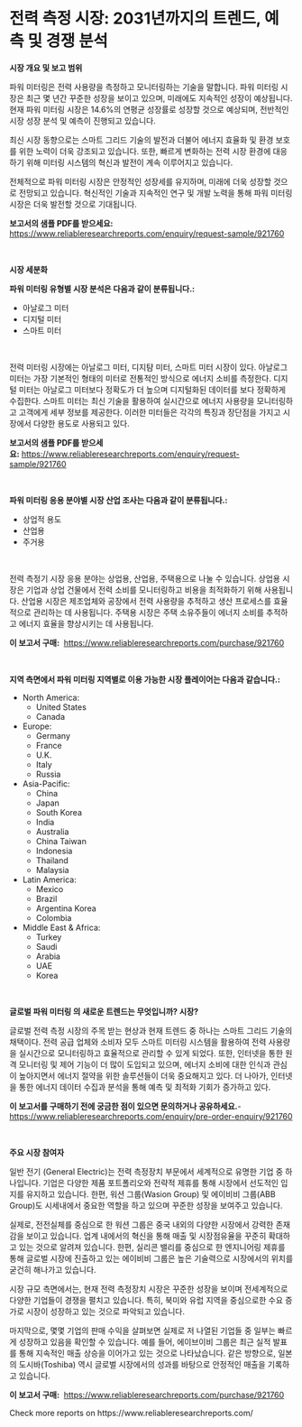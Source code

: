<p><h1>전력 측정 시장: 2031년까지의 트렌드, 예측 및 경쟁 분석</h1></p><p><strong>시장 개요 및 보고 범위</strong></p>
<p><p>파워 미터링은 전력 사용량을 측정하고 모니터링하는 기술을 말합니다. 파워 미터링 시장은 최근 몇 년간 꾸준한 성장을 보이고 있으며, 미래에도 지속적인 성장이 예상됩니다. 현재 파워 미터링 시장은 14.6%의 연평균 성장률로 성장할 것으로 예상되며, 전반적인 시장 성장 분석 및 예측이 진행되고 있습니다. </p><p>최신 시장 동향으로는 스마트 그리드 기술의 발전과 더불어 에너지 효율화 및 환경 보호를 위한 노력이 더욱 강조되고 있습니다. 또한, 빠르게 변화하는 전력 시장 환경에 대응하기 위해 미터링 시스템의 혁신과 발전이 계속 이루어지고 있습니다. </p><p>전체적으로 파워 미터링 시장은 안정적인 성장세를 유지하며, 미래에 더욱 성장할 것으로 전망되고 있습니다. 혁신적인 기술과 지속적인 연구 및 개발 노력을 통해 파워 미터링 시장은 더욱 발전할 것으로 기대됩니다.</p></p>
<p><strong>보고서의 샘플 PDF를 받으세요:</strong> <a href="https://www.reliableresearchreports.com/enquiry/request-sample/921760">https://www.reliableresearchreports.com/enquiry/request-sample/921760</a></p>
<p>&nbsp;</p>
<p><strong>시장 세분화</strong></p>
<p><strong>파워 미터링 유형별 시장 분석은 다음과 같이 분류됩니다.:</strong></p>
<p><ul><li>아날로그 미터</li><li>디지털 미터</li><li>스마트 미터</li></ul></p>
<p>&nbsp;</p>
<p><p>전력 미터링 시장에는 아날로그 미터, 디지턈 미터, 스마트 미터 시장이 있다. 아날로그 미터는 가장 기본적인 형태의 미터로 전통적인 방식으로 에너지 소비를 측정한다. 디지털 미터는 아날로그 미터보다 정확도가 더 높으며 디지털화된 데이터를 보다 정확하게 수집한다. 스마트 미터는 최신 기술을 활용하여 실시간으로 에너지 사용량을 모니터링하고 고객에게 세부 정보를 제공한다. 이러한 미터들은 각각의 특징과 장단점을 가지고 시장에서 다양한 용도로 사용되고 있다.</p></p>
<p><strong>보고서의 샘플 PDF를 받으세요:</strong>&nbsp;<a href="https://www.reliableresearchreports.com/enquiry/request-sample/921760">https://www.reliableresearchreports.com/enquiry/request-sample/921760</a></p>
<p>&nbsp;</p>
<p><strong> 파워 미터링 응용 분야별 시장 산업 조사는 다음과 같이 분류됩니다.:</strong></p>
<p><ul><li>상업적 용도</li><li>산업용</li><li>주거용</li></ul></p>
<p>&nbsp;</p>
<p><p>전력 측정기 시장 응용 분야는 상업용, 산업용, 주택용으로 나눌 수 있습니다. 상업용 시장은 기업과 상업 건물에서 전력 소비를 모니터링하고 비용을 최적화하기 위해 사용됩니다. 산업용 시장은 제조업체와 공장에서 전력 사용량을 추적하고 생산 프로세스를 효율적으로 관리하는 데 사용됩니다. 주택용 시장은 주택 소유주들이 에너지 소비를 추적하고 에너지 효율을 향상시키는 데 사용됩니다.</p></p>
<p><strong>이 보고서 구매:</strong>&nbsp; <a href="https://www.reliableresearchreports.com/purchase/921760">https://www.reliableresearchreports.com/purchase/921760</a></p>
<p>&nbsp;</p>
<p><strong>지역 측면에서 파워 미터링 지역별로 이용 가능한 시장 플레이어는 다음과 같습니다.:</strong></p>
<p><ul>
    <li>
        North America:
        <ul>
            <li>United States</li>
            <li>Canada</li>
        </ul>
    </li>
    <li>
        Europe:
        <ul>
            <li>Germany</li>
            <li>France</li>
            <li>U.K.</li>
            <li>Italy</li>
            <li>Russia</li>
        </ul>
    </li>
    <li>
        Asia-Pacific:
        <ul>
            <li>China</li>
            <li>Japan</li>
            <li>South Korea</li>
            <li>India</li>
            <li>Australia</li>
            <li>China Taiwan</li>
            <li>Indonesia</li>
            <li>Thailand</li>
            <li>Malaysia</li>
        </ul>
    </li>
    <li>
        Latin America:
        <ul>
            <li>Mexico</li>
            <li>Brazil</li>
            <li>Argentina Korea</li>
            <li>Colombia</li>
        </ul>
    </li>
    <li>
        Middle East & Africa:
        <ul>
            <li>Turkey</li>
            <li>Saudi</li>
            <li>Arabia</li>
            <li>UAE</li>
            <li>Korea</li>
        </ul>
    </li>
    </ul></p>
<p>&nbsp;</p>
<p><strong>글로벌 파워 미터링 의 새로운 트렌드는 무엇입니까? 시장?</strong></p>
<p><p>글로벌 전력 측정 시장의 주목 받는 현상과 현재 트렌드 중 하나는 스마트 그리드 기술의 채택이다. 전력 공급 업체와 소비자 모두 스마트 미터링 시스템을 활용하여 전력 사용량을 실시간으로 모니터링하고 효율적으로 관리할 수 있게 되었다. 또한, 인터넷을 통한 원격 모니터링 및 제어 기능이 더 많이 도입되고 있으며, 에너지 소비에 대한 인식과 관심이 높아지면서 에너지 절약을 위한 솔루션들이 더욱 중요해지고 있다. 더 나아가, 인터넷을 통한 에너지 데이터 수집과 분석을 통해 예측 및 최적화 기회가 증가하고 있다.</p></p>
<p><strong>이 보고서를 구매하기 전에 궁금한 점이 있으면 문의하거나 공유하세요.</strong>- <a href="https://www.reliableresearchreports.com/enquiry/pre-order-enquiry/921760">https://www.reliableresearchreports.com/enquiry/pre-order-enquiry/921760</a></p>
<p>&nbsp;</p>
<p><strong>주요 시장 참여자</strong></p>
<p><p>일반 전기 (General Electric)는 전력 측정장치 부문에서 세계적으로 유명한 기업 중 하나입니다. 기업은 다양한 제품 포트폴리오와 전략적 제휴를 통해 시장에서 선도적인 입지를 유지하고 있습니다. 한편, 워션 그룹(Wasion Group) 및 에이비비 그룹(ABB Group)도 시세내에서 중요한 역할을 하고 있으며 꾸준한 성장을 보여주고 있습니다.</p><p>실제로, 전전실체를 중심으로 한 워션 그룹은 중국 내외의 다양한 시장에서 강력한 존재감을 보이고 있습니다. 업계 내에서의 혁신을 통해 매출 및 시장점유율을 꾸준히 확대하고 있는 것으로 알려져 있습니다. 한편, 실리콘 밸리를 중심으로 한 엔지니어링 제휴를 통해 글로벌 시장에 진출하고 있는 에이비비 그룹은 높은 기술력으로 시장에서의 위치를 굳건히 해나가고 있습니다.</p><p>시장 규모 측면에서는, 현재 전력 측정장치 시장은 꾸준한 성장을 보이며 전세계적으로 다양한 기업들이 경쟁을 펼치고 있습니다. 특히, 북미와 유럽 지역을 중심으로한 수요 증가로 시장이 성장하고 있는 것으로 파악되고 있습니다.</p><p>마지막으로, 몇몇 기업의 판매 수익을 살펴보면 실제로 저 나열된 기업들 중 일부는 빠르게 성장하고 있음을 확인할 수 있습니다. 예를 들어, 에이브이비 그룹은 최근 실적 발표를 통해 지속적인 매출 상승을 이어가고 있는 것으로 나타났습니다. 같은 방향으로, 일본의 도시바(Toshiba) 역시 글로벌 시장에서의 성과를 바탕으로 안정적인 매출을 기록하고 있습니다.</p></p>
<p><strong>이 보고서 구매:</strong>&nbsp;&nbsp;<a href="https://www.reliableresearchreports.com/purchase/921760">https://www.reliableresearchreports.com/purchase/921760</a></p>
<p>Check more reports on https://www.reliableresearchreports.com/</p>
